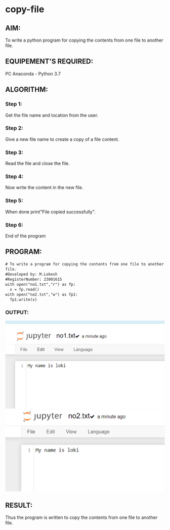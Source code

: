 # copy-file
## AIM:
To write a python program for copying the contents from one file to another file.
## EQUIPEMENT'S REQUIRED: 
PC
Anaconda - Python 3.7
## ALGORITHM: 
### Step 1: 
Get the file name and location from the user.

### Step 2: 
Give a new file name to create a copy of a file content.

### Step 3: 
Read the file and close the file.

### Step 4: 
Now write the content in the new file.

### Step 5: 
When done print"File copied successfully".

### Step 6: 
End of the program

## PROGRAM:
```
# To write a program for copying the contents from one file to another file.
#Developed by: M.Lokesh
#RegisterNumber: 23001615
with open("no1.txt","r") as fp: 
  x = fp.read()
with open("no2.txt","w") as fp1: 
  fp1.write(x)
```
### OUTPUT:
![Alt text](<Screenshot 2023-12-29 201725.png>)
![Alt text](<Screenshot 2023-12-29 201734.png>)

## RESULT:
Thus the program is written to copy the contents from one file to another file.